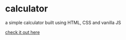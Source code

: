 # calculator

a simple calculator built using HTML, CSS and vanilla JS

[check it out here](https://rawcdn.githack.com/hellosamm/calculator/f1af47c89fdd106dfae0a2fd5a620cecc09d62c3/calculator.html)
